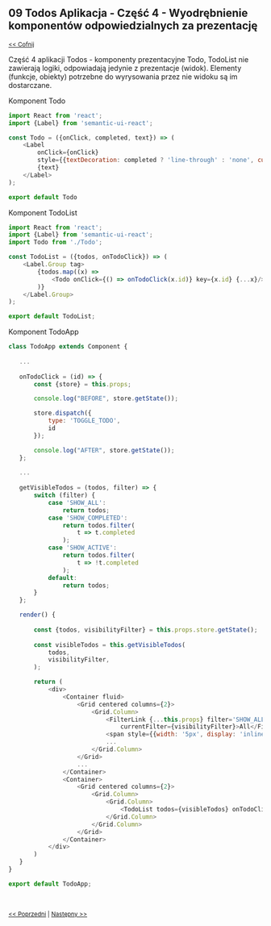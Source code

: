 ## 09 Todos Aplikacja - Część 4 -  Wyodrębnienie komponentów odpowiedzialnych za prezentację
<sub>[<< Cofnij](https://github.com/donatuss/Redux-Start-Egghead/blob/master/README.md)</sub><br/>

Część 4 aplikacji Todos - komponenty prezentacyjne Todo, TodoList  nie zawierają logiki, odpowiadają jedynie z prezentacje (widok).
Elementy (funkcje, obiekty) potrzebne do wyrysowania przez nie widoku są im dostarczane. 

Komponent Todo
```javascript
import React from 'react';
import {Label} from 'semantic-ui-react';

const Todo = ({onClick, completed, text}) => (
    <Label
        onClick={onClick}
        style={{textDecoration: completed ? 'line-through' : 'none', cursor: 'pointer'}}>
        {text}
    </Label>
);

export default Todo
````
Komponent TodoList
```javascript
import React from 'react';
import {Label} from 'semantic-ui-react';
import Todo from './Todo';

const TodoList = ({todos, onTodoClick}) => (
    <Label.Group tag>
        {todos.map((x) =>
            <Todo onClick={() => onTodoClick(x.id)} key={x.id} {...x}/>
        )}
    </Label.Group>
);

export default TodoList;
````

Komponent TodoApp
 ```javascript
class TodoApp extends Component {
    
    ...
    
    onTodoClick = (id) => {
        const {store} = this.props;

        console.log("BEFORE", store.getState());

        store.dispatch({
            type: 'TOGGLE_TODO',
            id
        });

        console.log("AFTER", store.getState());
    };
    
    ...
     
    getVisibleTodos = (todos, filter) => {
        switch (filter) {
            case 'SHOW_ALL':
                return todos;
            case 'SHOW_COMPLETED':
                return todos.filter(
                    t => t.completed
                );
            case 'SHOW_ACTIVE':
                return todos.filter(
                    t => !t.completed
                );
            default:
                return todos;
        }
    };

    render() {
        
        const {todos, visibilityFilter} = this.props.store.getState();
        
        const visibleTodos = this.getVisibleTodos(
            todos,
            visibilityFilter,
        );

        return (
            <div>
                <Container fluid>
                    <Grid centered columns={2}>
                        <Grid.Column>
                            <FilterLink {...this.props} filter='SHOW_ALL' 
                                currentFilter={visibilityFilter}>All</FilterLink>
                            <span style={{width: '5px', display: 'inline-block'}}/>
                            ...
                        </Grid.Column>
                    </Grid>
                    ...
                </Container>
                <Container>
                    <Grid centered columns={2}>
                        <Grid.Column>
                            <Grid.Column>
                                <TodoList todos={visibleTodos} onTodoClick={this.onTodoClick}/>
                            </Grid.Column>
                        </Grid.Column>
                    </Grid>
                </Container>
            </div>
        )
    }
}

export default TodoApp;
 ````

 <br/>
 
 <sub>[<< Poprzedni](https://github.com/donatuss/Redux/blob/master/08-todoapp-filtering-todos/README.md)
  | [Następny >>](https://github.com/donatuss/Redux/blob/master/10-todoapp-extracting-presentional-2/README.md)
 </sub>